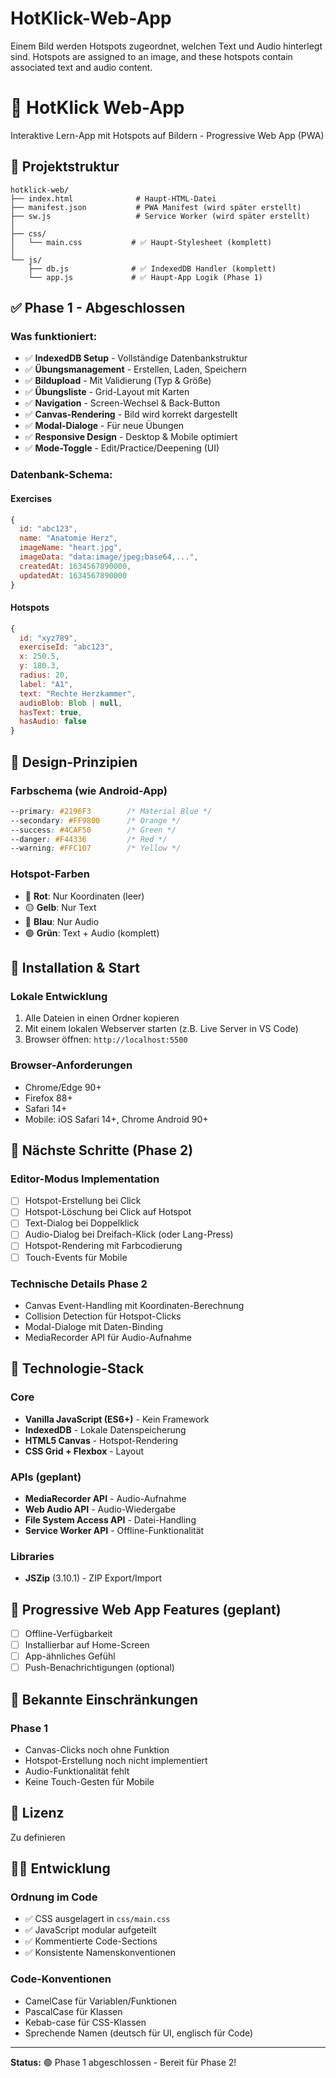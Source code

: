 # HotKlick-Web-App
Einem Bild werden Hotspots zugeordnet, welchen Text und Audio hinterlegt sind. Hotspots are assigned to an image, and these hotspots contain associated text and audio content.

# 🎯 HotKlick Web-App

Interaktive Lern-App mit Hotspots auf Bildern - Progressive Web App (PWA)

## 📁 Projektstruktur

```
hotklick-web/
├── index.html              # Haupt-HTML-Datei
├── manifest.json           # PWA Manifest (wird später erstellt)
├── sw.js                   # Service Worker (wird später erstellt)
│
├── css/
│   └── main.css           # ✅ Haupt-Stylesheet (komplett)
│
└── js/
    ├── db.js              # ✅ IndexedDB Handler (komplett)
    └── app.js             # ✅ Haupt-App Logik (Phase 1)
```

## ✅ Phase 1 - Abgeschlossen

### Was funktioniert:
- ✅ **IndexedDB Setup** - Vollständige Datenbankstruktur
- ✅ **Übungsmanagement** - Erstellen, Laden, Speichern
- ✅ **Bildupload** - Mit Validierung (Typ & Größe)
- ✅ **Übungsliste** - Grid-Layout mit Karten
- ✅ **Navigation** - Screen-Wechsel & Back-Button
- ✅ **Canvas-Rendering** - Bild wird korrekt dargestellt
- ✅ **Modal-Dialoge** - Für neue Übungen
- ✅ **Responsive Design** - Desktop & Mobile optimiert
- ✅ **Mode-Toggle** - Edit/Practice/Deepening (UI)

### Datenbank-Schema:

#### Exercises
```javascript
{
  id: "abc123",
  name: "Anatomie Herz",
  imageName: "heart.jpg",
  imageData: "data:image/jpeg;base64,...",
  createdAt: 1634567890000,
  updatedAt: 1634567890000
}
```

#### Hotspots
```javascript
{
  id: "xyz789",
  exerciseId: "abc123",
  x: 250.5,
  y: 180.3,
  radius: 20,
  label: "A1",
  text: "Rechte Herzkammer",
  audioBlob: Blob | null,
  hasText: true,
  hasAudio: false
}
```

## 🎨 Design-Prinzipien

### Farbschema (wie Android-App)
```css
--primary: #2196F3        /* Material Blue */
--secondary: #FF9800      /* Orange */
--success: #4CAF50        /* Green */
--danger: #F44336         /* Red */
--warning: #FFC107        /* Yellow */
```

### Hotspot-Farben
- 🔴 **Rot**: Nur Koordinaten (leer)
- 🟡 **Gelb**: Nur Text
- 🔵 **Blau**: Nur Audio
- 🟢 **Grün**: Text + Audio (komplett)

## 🚀 Installation & Start

### Lokale Entwicklung
1. Alle Dateien in einen Ordner kopieren
2. Mit einem lokalen Webserver starten (z.B. Live Server in VS Code)
3. Browser öffnen: `http://localhost:5500`

### Browser-Anforderungen
- Chrome/Edge 90+
- Firefox 88+
- Safari 14+
- Mobile: iOS Safari 14+, Chrome Android 90+

## 📝 Nächste Schritte (Phase 2)

### Editor-Modus Implementation
- [ ] Hotspot-Erstellung bei Click
- [ ] Hotspot-Löschung bei Click auf Hotspot
- [ ] Text-Dialog bei Doppelklick
- [ ] Audio-Dialog bei Dreifach-Klick (oder Lang-Press)
- [ ] Hotspot-Rendering mit Farbcodierung
- [ ] Touch-Events für Mobile

### Technische Details Phase 2
- Canvas Event-Handling mit Koordinaten-Berechnung
- Collision Detection für Hotspot-Clicks
- Modal-Dialoge mit Daten-Binding
- MediaRecorder API für Audio-Aufnahme

## 🔧 Technologie-Stack

### Core
- **Vanilla JavaScript (ES6+)** - Kein Framework
- **IndexedDB** - Lokale Datenspeicherung
- **HTML5 Canvas** - Hotspot-Rendering
- **CSS Grid + Flexbox** - Layout

### APIs (geplant)
- **MediaRecorder API** - Audio-Aufnahme
- **Web Audio API** - Audio-Wiedergabe
- **File System Access API** - Datei-Handling
- **Service Worker API** - Offline-Funktionalität

### Libraries
- **JSZip** (3.10.1) - ZIP Export/Import

## 📱 Progressive Web App Features (geplant)

- [ ] Offline-Verfügbarkeit
- [ ] Installierbar auf Home-Screen
- [ ] App-ähnliches Gefühl
- [ ] Push-Benachrichtigungen (optional)

## 🐛 Bekannte Einschränkungen

### Phase 1
- Canvas-Clicks noch ohne Funktion
- Hotspot-Erstellung noch nicht implementiert
- Audio-Funktionalität fehlt
- Keine Touch-Gesten für Mobile

## 📄 Lizenz

Zu definieren

## 👨‍💻 Entwicklung

### Ordnung im Code
- ✅ CSS ausgelagert in `css/main.css`
- ✅ JavaScript modular aufgeteilt
- ✅ Kommentierte Code-Sections
- ✅ Konsistente Namenskonventionen

### Code-Konventionen
- CamelCase für Variablen/Funktionen
- PascalCase für Klassen
- Kebab-case für CSS-Klassen
- Sprechende Namen (deutsch für UI, englisch für Code)

---

**Status:** 🟢 Phase 1 abgeschlossen - Bereit für Phase 2!